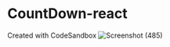 # CountDown-react
Created with CodeSandbox
![Screenshot (485)](https://user-images.githubusercontent.com/55457122/125286099-05825280-e339-11eb-82f5-1f6ba0157167.png)
